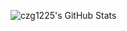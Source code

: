 ![czg1225's GitHub Stats](https://github-readme-stats.vercel.app/api?username=czg1225&show_icons=true&theme=cobalt)
